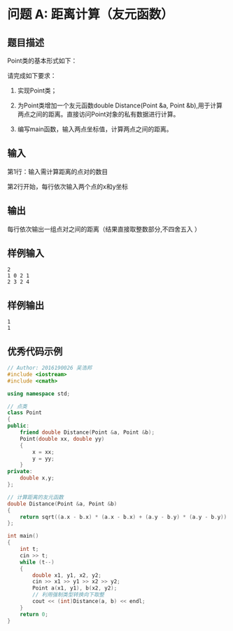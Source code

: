 # 问题 A: 距离计算（友元函数）

## 题目描述

Point类的基本形式如下：

请完成如下要求：

1. 实现Point类；

2. 为Point类增加一个友元函数double Distance(Point &a, Point &b),用于计算两点之间的距离。直接访问Point对象的私有数据进行计算。

3. 编写main函数，输入两点坐标值，计算两点之间的距离。

## 输入

第1行：输入需计算距离的点对的数目

第2行开始，每行依次输入两个点的x和y坐标

## 输出

每行依次输出一组点对之间的距离（结果直接取整数部分,不四舍五入 ）

## 样例输入
```
2
1 0 2 1
2 3 2 4
```

## 样例输出
```
1
1
```

## 优秀代码示例
```C++
// Author: 2016190026 吴浩邦
#include <iostream>
#include <cmath>

using namespace std;

// 点类
class Point
{
public:
    friend double Distance(Point &a, Point &b);
    Point(double xx, double yy)
    {
        x = xx;
        y = yy;
    }
private:
    double x,y;
};

// 计算距离的友元函数
double Distance(Point &a, Point &b)
{
    return sqrt((a.x - b.x) * (a.x - b.x) + (a.y - b.y) * (a.y - b.y));
};

int main()
{
    int t;
    cin >> t;
    while (t--)
    {
        double x1, y1, x2, y2;
        cin >> x1 >> y1 >> x2 >> y2;
        Point a(x1, y1), b(x2, y2);
        // 利用强制类型转换向下取整
        cout << (int)Distance(a, b) << endl;
    }
    return 0;
}
```
